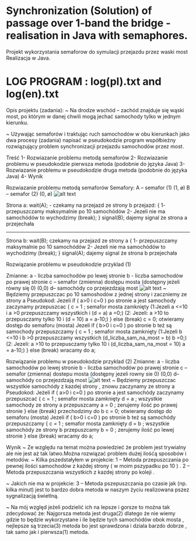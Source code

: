 # Synchronization (Solution) of passage over 1-band the bridge - realisation in Java with semaphores.
Projekt wykorzystania semaforow do symulacji przejazdu przez waski most Realizacja w Java.

# LOG PROGRAM : log(pl).txt and log(en).txt


Opis projektu (zadania):
 ~ Na drodze wschód – zachód znajduje się wąski most, po którym w danej chwili mogą jechać samochody tylko w jednym kierunku. 
 

~ Używając semaforów i traktując ruch samochodów w obu kierunkach jako dwa procesy (zadania) napisać w pseudokodzie program współbieżny rozwiązujący problem synchronizacji przejazdu samochodów przez most. 



Treść
1-	Rozwiazanie problemu metodą semaforów
2-	Rozwiazanie problemu w pseudokodzie pierwsza metoda (podobnie do języka Java)
3-	Rozwiazanie problemu w pseudokodzie druga metoda (podobnie do języka Java)
4-	Wynik





Rozwiazanie problemu metodą semaforów
Semafory:
A – semafor (1)  (1, ø)
B – semafor (2) (0, ø)
![alt text](https://pp.userapi.com/c851420/v851420223/a1313/HhG7Sn4nCAw.jpg)
 
Strona a:
wait(A); - czekamy na przejazd ze strony  b
przejazd:
{
1-	przepuszczamy maksymalnie po 10 samochódów
2-	Jezeli nie ma samochódów to wychodzimy (break);
}
signal(B); dajemy signal że strona a przejechała
_____________________________________________________
Strona b:
wait(B); czekamy na przejazd ze strony a
{
1-	przepuszczamy maksymalnie po 10 samochódów
2-	Jezeli nie ma samochódów to wychodzimy (break);
}
signal(A); dajemy signal że strona b przejechała



Rozwiązanie problemu w pseudokodzie przyklad (1)

Zmianne:
a - liczba samochodów po lewej stronie 
b - liczba samochodów po prawej stronie 
c – semafor (zmienna) dostępu mosta (dostępny jeżeli równy się 0) (0,0)
d– samochódy co przejezdzają most
 ![alt text](https://pp.userapi.com/c851420/v851420223/a1313/HhG7Sn4nCAw.jpg)
~ Będziemy przepuszczac po 10 samoshodów z jednej strony
i zaczniemy ze strony a 
Pseudokod:
Jezeli if ( a>0 i c=0 ) po stronie a jest samochody zaczynamy przepuszcac 
{
c = 1 ; semafor mosta zamknięty 
(1:Jezeli a <=10 i a >0 przepuszczamy wszystkich i (d = a) 
a =0;)
(2: Jezeli: a >10 to przepusczamy tylko 10 i (d = 10)
a = a-10;) 
} else (break)
c = 0; otwieramy dostęp do semaforu  (mosta)
Jezeli if ( b>0 i c=0 ) po stronie b też są samochody przepuszczamy
{
c = 1 ; semafor mosta zamknięty
 (1:Jezeli b <=10 i b >0 przepuszczamy wszystkich (d_liczba_sam_na_most = b)
b =0;)
(2: Jezeli: a >10 to przepusczamy tylko 10 i (d_liczba_sam_na_most = 10)
a = a-10;)
} else (break) wracamy do a; 




Rozwiązanie problemu w pseudokodzie przyklad (2)
Zmianne:
a - liczba samochodów po lewej stronie 
b - liczba samochodów po prawej stronie 
c – semafor (zmienna) dostepu mosta (dostępny jezeli rowny sie 0) (0,0)
d– samochódy co przejezdzają most
 ![alt text](https://pp.userapi.com/c851420/v851420223/a1313/HhG7Sn4nCAw.jpg)
~ Będziemy przepuszczac wszystkie samochódy z kazdej strony , znowu zaczynamy ze strony a
Pseudokod:
Jeżeli if ( a>0 i c=0 ) po stronie a jest samochódy zaczynamy przepuszcać
{
c = 1 ; semafor mosta zamknięty
d = a ; wszystkie samochody ze strony a przepuszcamy
a = 0 ; zerujemy ilość po prawej stronie
} else (break) przechodzimy do b
c = 0; otwieramy dostęp do semaforu  (mosta)
Jezeli if ( b>0 i c=0 ) po stronie b też są samochódy przepuszczamy
{
c = 1 ; semafor mosta zamknięty
d = b ; wszystkie samochódy ze strony b przepuszcamy
b = 0 ; zerujemy ilość po lewej stronie
} else (break) wracamy do a; 


Wynik
~ Ze względu na temat można powiedzieć że problem jest trywialny ale nie jest aż tak latwo.Można rozwiązać problem dużej ilośćą sposobów i metodów.
~ Kilka pszedstałyłem w projekcie:
1 – Metoda przepuszczania po pewnej ilości samochodów z każdej strony ( w moim pszypadku po 10 ) .
2 – Metoda przepuszczania wszystkich z kazdej strony po koleji .

~ Jakich nie ma w projekcie:
3 – Metoda pszepuszczania po czasie jak (np. kilka minut) 
jest to bardzo dobra metoda w naszym życiu realizowana pszez sygnalizacją świetlną.

~ Na mój względ jeżeli podzielić ich na lepsze i gorsze to można tak zdecydować że:
Najgorsza metoda jest druga(2) dlatego że nie wiemy gdzie to będzie wykorzystane i ile będzie tych samochódów obok mosta , nejlepsze są trzecia(3) metoda bo jest sprawdzona i dziala barzdo dobrze , tak samo jak i pierwsza(1) metoda.

